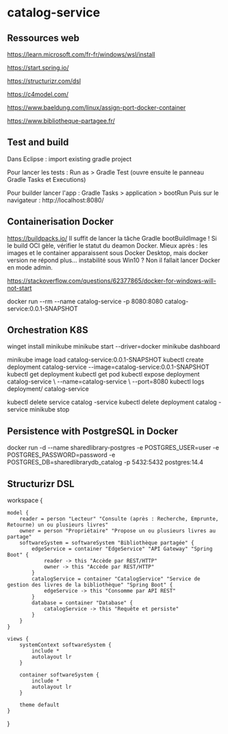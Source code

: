 # catalog-service

## Ressources web
https://learn.microsoft.com/fr-fr/windows/wsl/install

https://start.spring.io/

https://structurizr.com/dsl

https://c4model.com/

https://www.baeldung.com/linux/assign-port-docker-container

https://www.bibliotheque-partagee.fr/

## Test and build

Dans Eclipse : import existing gradle project

Pour lancer les tests : Run as > Gradle Test (ouvre ensuite le panneau Gradle Tasks et Executions)

Pour builder lancer l'app : Gradle Tasks > application > bootRun
Puis sur le navigateur : http://localhost:8080/

## Containerisation Docker

https://buildpacks.io/
Il suffit de lancer la tâche Gradle bootBuildImage !
Si le build OCI gèle, vérifier le statut du deamon Docker.
Mieux après : les images et le container apparaissent sous Docker Desktop, mais docker version ne répond plus... instabilité sous Win10 ? Non il fallait lancer Docker en mode admin.

https://stackoverflow.com/questions/62377865/docker-for-windows-will-not-start

docker run --rm --name catalog-service -p 8080:8080 catalog-service:0.0.1-SNAPSHOT

## Orchestration K8S

winget install minikube
minikube start --driver=docker
minikube dashboard

minikube image load catalog-service:0.0.1-SNAPSHOT
kubectl create deployment catalog-service --image=catalog-service:0.0.1-SNAPSHOT
kubectl get deployment
kubectl get pod
kubectl expose deployment catalog-service \ --name=catalog-service \ --port=8080
kubectl logs deployment/ catalog-service

kubectl delete service catalog -service
kubectl delete deployment catalog -service
minikube stop

## Persistence with PostgreSQL in Docker

docker run -d --name sharedlibrary-postgres -e POSTGRES_USER=user -e POSTGRES_PASSWORD=password -e POSTGRES_DB=sharedlibrarydb_catalog -p 5432:5432 postgres:14.4

## Structurizr DSL

workspace {

    model {
        reader = person "Lecteur" "Consulte (après : Recherche, Emprunte, Retourne) un ou plusieurs livres"
        owner = person "Propriétaire" "Propose un ou plusieurs livres au partage"
        softwareSystem = softwareSystem "Bibliothèque partagée" {
            edgeService = container "EdgeService" "API Gateway" "Spring Boot" {
                reader -> this "Accède par REST/HTTP"
                owner -> this "Accède par REST/HTTP"
            }
            catalogService = container "CatalogService" "Service de gestion des livres de la bibliothèque" "Spring Boot" {
                edgeService -> this "Consomme par API REST"
            }
            database = container "Database" {
                catalogService -> this "Requête et persiste"
            }
        }
    }

    views {
        systemContext softwareSystem {
            include *
            autolayout lr
        }

        container softwareSystem {
            include *
            autolayout lr
        }

        theme default
    }

}